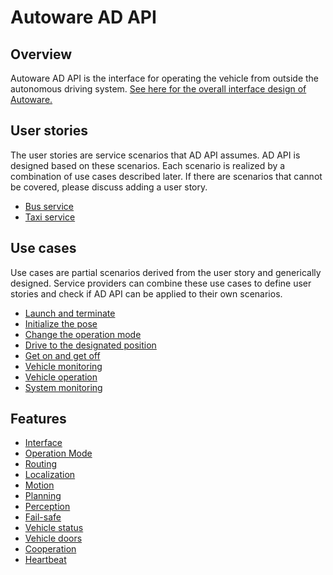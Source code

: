 # Autoware AD API

## Overview

Autoware AD API is the interface for operating the vehicle from outside the autonomous driving system.
[See here for the overall interface design of Autoware.](../index.md)

## User stories

The user stories are service scenarios that AD API assumes. AD API is designed based on these scenarios.
Each scenario is realized by a combination of use cases described later.
If there are scenarios that cannot be covered, please discuss adding a user story.

- [Bus service](./stories/bus-service.md)
- [Taxi service](./stories/taxi-service.md)

## Use cases

Use cases are partial scenarios derived from the user story and generically designed.
Service providers can combine these use cases to define user stories and check if AD API can be applied to their own scenarios.

- [Launch and terminate](./use-cases/launch-terminate.md)
- [Initialize the pose](./use-cases/initialize-pose.md)
- [Change the operation mode](./use-cases/change-operation-mode.md)
- [Drive to the designated position](./use-cases/drive-designated-position.md)
- [Get on and get off](./use-cases/get-on-off.md)
- [Vehicle monitoring](./use-cases/vehicle-monitoring.md)
- [Vehicle operation](./use-cases/vehicle-operation.md)
- [System monitoring](./use-cases/system-monitoring.md)

## Features

- [Interface](./features/interface.md)
- [Operation Mode](./features/operation_mode.md)
- [Routing](./features/routing.md)
- [Localization](./features/localization.md)
- [Motion](./features/motion.md)
- [Planning](./features/planning-factors.md)
- [Perception](./features/perception.md)
- [Fail-safe](./features/fail-safe.md)
- [Vehicle status](./features/vehicle-status.md)
- [Vehicle doors](./features/vehicle-doors.md)
- [Cooperation](./features/cooperation.md)
- [Heartbeat](./features/heartbeat.md)
